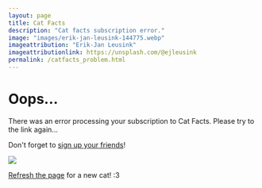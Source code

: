 ```yaml
---
layout: page
title: Cat Facts
description: "Cat facts subscription error."
image: "images/erik-jan-leusink-144775.webp"
imageattribution: "Erik-Jan Leusink"
imageattributionlink: https://unsplash.com/@ejleusink
permalink: /catfacts_problem.html
---
```


# Oops...

There was an error processing your subscription to Cat Facts.
Please try to the link again...

Don't forget to <a href="/catfacts.html">sign up your friends</a>!

<a href="http://thecatapi.com"><img src="http://thecatapi.com/api/images/get?format=src"></a>

<p><a href="">Refresh the page</a> for a new cat! :3</p>
